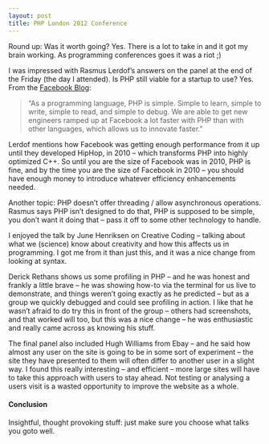 ```yaml
---
layout: post
title: PHP London 2012 Conference
---
```


Round up: Was it worth going? Yes. There is a lot to take in and it got my brain working. As programming conferences goes it was a riot ;)

I was impressed with Rasmus Lerdof’s answers on the panel at the end of the Friday (the day I attended).
Is PHP still viable for a startup to use? Yes. From the [Facebook Blog](https://developers.facebook.com/blog/post/2010/02/02/hiphop-for-php--move-fast/):
>“As a programming language, PHP is simple. Simple to learn, simple to write, simple to read, and simple to debug. We are able to get new engineers ramped up at Facebook a lot faster with PHP than with other languages, which allows us to innovate faster.”

Lerdof mentions how Facebook was getting enough performance from it up until they developed HipHop, in 2010 – which transforms PHP into highly optimized C++. So until you are the size of Facebook was in 2010, PHP is fine, and by the time you are the size of Facebook in 2010 – you should have enough money to introduce whatever efficiency enhancements needed.

Another topic: PHP doesn’t offer threading / allow asynchronous operations. Rasmus says PHP isn’t designed to do that, PHP is supposed to be simple, you don’t want it doing that – pass it off to some other technology to handle.

I enjoyed the talk by June Henriksen on Creative Coding – talking about what we (science) know about creativity and how this affects us in programming. I got me from it than just this, and it was a nice change from looking at syntax.

Derick Rethans shows us some profiling in PHP – and he was honest and frankly a little brave – he was showing how-to via the terminal for us live to demonstrate, and things weren’t going exactly as he predicted – but as a group we quickly debugged and could see profiling in action. I like that he wasn’t afraid to do try this in front of the group – others had screenshots, and that worked will too, but this was a nice change – he was enthusiastic and really came across as knowing his stuff.

The final panel also included Hugh Williams from Ebay – and he said how almost any user on the site is going to be in some sort of experiment – the site they have presented to them will often differ to another user in a slight way. I found this really interesting – and efficient – more large sites will have to take this approach with users to stay ahead. Not testing or analysing a users visit is a wasted opportunity to improve the website as a whole.

#### Conclusion

Insightful, thought provoking stuff: just make sure you choose what talks you goto well.
